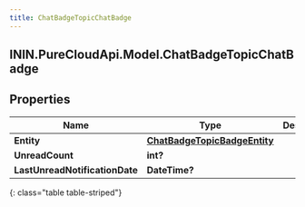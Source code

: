 ```yaml
---
title: ChatBadgeTopicChatBadge
---
```

## ININ.PureCloudApi.Model.ChatBadgeTopicChatBadge

## Properties

|Name | Type | Description | Notes|
|------------ | ------------- | ------------- | -------------|
| **Entity** | [**ChatBadgeTopicBadgeEntity**](ChatBadgeTopicBadgeEntity.html) |  | [optional] |
| **UnreadCount** | **int?** |  | [optional] |
| **LastUnreadNotificationDate** | **DateTime?** |  | [optional] |
{: class="table table-striped"}


